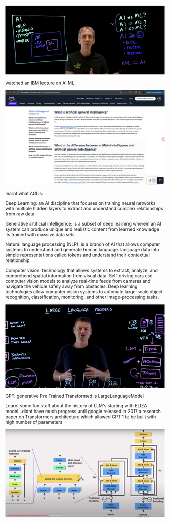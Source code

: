![Screenshot](https://github.com/Ekanshthegreat/30daysAIMLchallenge/raw/main/Screenshots/day1ibm.png)

watched an IBM lecture on AI ML 

![Screenshot](https://github.com/Ekanshthegreat/30daysAIMLchallenge/raw/main/Screenshots/day1aws.png)

learnt what AGI is: 

Deep Learning: an AI discipline that focuses on training neural networks with multiple hidden layers to extract and understand complex relationships from raw data


Generative artificial intelligence: is a subset of deep learning wherein an AI system can produce unique and realistic content from learned knowledge
its trained with massive data sets.

Natural language processing (NLP): is a branch of AI that allows computer systems to understand and generate human language. language data into simple representations called tokens and understand their contextual relationship

Computer vision:  technology that allows systems to extract, analyze, and comprehend spatial information from visual data. Self-driving cars use computer vision models to analyze real-time feeds from cameras and navigate the vehicle safely away from obstacles. Deep learning technologies allow computer vision systems to automate large-scale object recognition, classification, monitoring, and other image-processing tasks.


![Screenshot](https://github.com/Ekanshthegreat/30daysAIMLchallenge/raw/main/Screenshots/day1ibm2.png)

GPT: generative Pre Trained Transformed is LargeLanguageModel

Learnt some fun stuff about the history of LLM's
starting with ELIZA model...didnt have much progress until google released in 2017 a research paper on Transformers architecture which allowed GPT 1 to be built with high number of parameters


![Screenshot](https://github.com/Ekanshthegreat/30daysAIMLchallenge/raw/main/Screenshots/llms.png)
